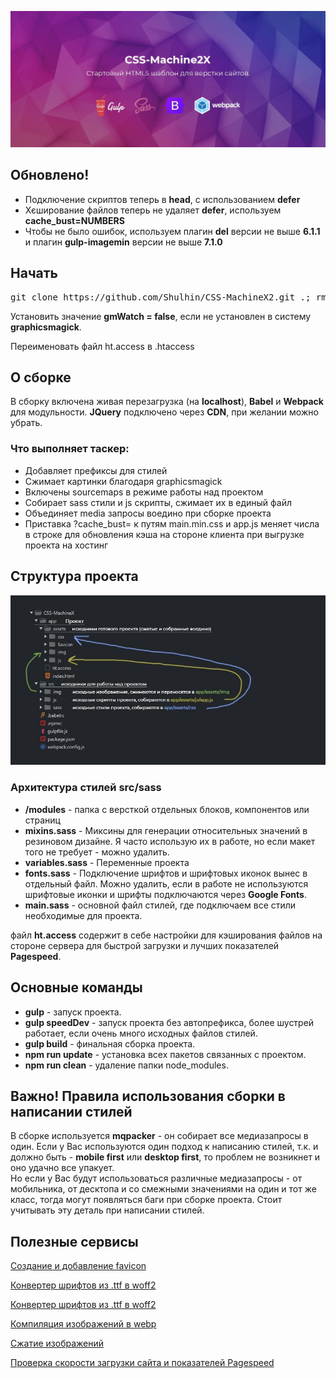 <p>
	<img src="https://raw.githubusercontent.com/Shulhin/CSS-MachineX/master/app/assets/img/preview.jpg" alt="CSS-MachineX">
</p>
<h2>Обновлено!</h2>
<ul>
	<li>Подключение скриптов теперь в <strong>head</strong>, с использованием <strong>defer</strong></li>
	<li>Хєширование файлов теперь не удаляет <strong>defer</strong>, используем <strong>cache_bust=NUMBERS</strong></li>
	<li>Чтобы не было ошибок, используем плагин <strong>del</strong> версии не выше <strong>6.1.1</strong> и плагин <strong>gulp-imagemin</strong> версии не выше <strong>7.1.0</strong></li>
</ul>

<h2>Начать</h2>
<pre>git clone https://github.com/Shulhin/CSS-MachineX2.git .; rm -rf .gitignore readme.md .git</pre>
<p>Установить значение <strong>gmWatch = false</strong>, если не установлен в систему <strong>graphicsmagick</strong>.</p>
<p>Переименовать файл ht.access в .htaccess</p>

<h2>О сборке</h2>
<p>В сборку включена живая перезагрузка (на <strong>localhost</strong>), <strong>Babel</strong> и <strong>Webpack</strong> для модульности. <strong>JQuery</strong> подключено через <strong>CDN</strong>, при желании можно убрать.</p>
<h3>Что выполняет таскер:</h3>
<ul>
	<li>Добавляет префиксы для стилей</li>
	<li>Сжимает картинки благодаря graphicsmagick</li>
	<li>Включены sourcemaps в режиме работы над проектом</li>
	<li>Собирает sass стили и js скрипты, сжимает их в единый файл</li>
	<li>Объединяет media запросы воедино при сборке проекта</li>
	<li>Приставка ?cache_bust= к путям main.min.css и app.js меняет числа в строке для обновления кэша на стороне клиента при выгрузке проекта на хостинг</li>
</ul>

<h2>Структура проекта</h2>
<p>
	<img src="https://raw.githubusercontent.com/Shulhin/CSS-MachineX/master/app/assets/img/architecture.jpg" alt="Структура проекта">
</p>

<h3>Архитектура стилей <strong>src/sass</strong></h3>
<ul>
	<li><strong>/modules</strong> - папка с версткой отдельных блоков, компонентов или страниц</li>
	<li><strong>mixins.sass</strong> - Миксины для генерации относительных значений в резиновом дизайне. Я часто использую их в работе, но если макет того не требует - можно удалить.</li>
	<li><strong>variables.sass</strong> - Переменные проекта</li>
	<li><strong>fonts.sass</strong> - Подключение шрифтов и шрифтовых иконок вынес в отдельный файл. Можно удалить, если в работе не используются шрифтовые иконки и шрифты подключаются через <strong>Google Fonts</strong>.</li>
	<li><strong>main.sass</strong> - основной файл стилей, где подключаем все стили необходимые для проекта.</li>
</ul>
<p>файл <strong>ht.access</strong> содержит в себе настройки для кэширования файлов на стороне сервера для быстрой загрузки и лучших показателей <strong>Pagespeed</strong>.</p>

<h2>Основные команды</h2>
<ul>
	<li><strong>gulp</strong> - запуск проекта.</li>
	<li><strong>gulp speedDev</strong> - запуск проекта без автопрефикса, более шустрей работает, если очень много исходных файлов стилей.</li>
	<li><strong>gulp build</strong> - финальная сборка проекта.</li>
	<li><strong>npm run update</strong> - установка всех пакетов связанных с проектом.</li>
	<li><strong>npm run clean</strong> - удаление папки node_modules.</li>
</ul>

<h2>Важно! Правила использования сборки в написании стилей</h2>
<p>В сборке используется <strong>mqpacker</strong> - он собирает все медиазапросы в один. Если у Вас используются один подход к написанию стилей, т.к. и должно быть - <strong>mobile first</strong> или <strong>desktop first</strong>, то проблем не возникнет и оно удачно все упакует.<br> Но если у Вас будут использоваться различные медиазапросы - от мобильника, от десктопа и со смежными значениями на один и тот же класс, тогда могут появляться баги при сборке проекта. Стоит учитывать эту деталь при написании стилей.</p>

<h2>Полезные сервисы</h2>
<p><a href="https://realfavicongenerator.net/" target="_blank">Создание и добавление favicon</a></p>
<p><a href="https://onlinefontconverter.com/" target="_blank">Конвертер шрифтов из .ttf в woff2</a></p>
<p><a href="https://www.fontconverter.io/en" target="_blank">Конвертер шрифтов из .ttf в woff2</a></p>
<p><a href="https://image.online-convert.com/ru/convert-to-webp" target="_blank">Компиляция изображений в webp</a></p>
<p><a href="https://compressor.io/" target="_blank">Сжатие изображений</a></p>
<p><a href="https://developers.google.com/speed/pagespeed/insights/?hl=RU" target="_blank">Проверка скорости загрузки сайта и показателей Pagespeed</a></p>
